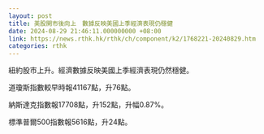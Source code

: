 ```yaml
---
layout: post
title: 美股開市後向上　數據反映美國上季經濟表現仍穩健
date: 2024-08-29 21:46:11.000000000 +08:00
link: https://news.rthk.hk/rthk/ch/component/k2/1768221-20240829.htm
categories: rthk
---
```


紐約股市上升。經濟數據反映美國上季經濟表現仍然穩健。

道瓊斯指數較早時報41167點，升76點。

納斯達克指數報17708點，升152點，升幅0.87%。

標準普爾500指數報5616點，升24點。

